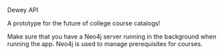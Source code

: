 Dewey API

A prototype for the future of college course catalogs!

Make sure that you have a Neo4j server running in the background
when running the app. Neo4j is used to manage prerequisites
for courses.
